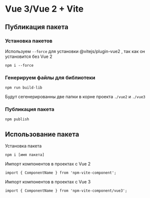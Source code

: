 # Vue 3/Vue 2 + Vite

## Публикация пакета

### Установка пакетов

Используем `--force` для установки @vitejs/plugin-vue2 , так как он установится без Vue 2

```
npm i --force
```

### Генерируем файлы для библиотеки

```
npm run build-lib
```

Будут сегенерированны две папки в корне проекта `./vue2` и `./vue3`

### Публикация пакета

```
npm publish
```

## Использование пакета

Установка пакета

```
npm i [имя пакета]
```

Импорт компонентов в проектах с Vue 2

```
import { ComponentName } from 'npm-vite-component';
```

Импорт компонентов в проектах с Vue 3

```
import { ComponentName } from 'npm-vite-component/vue3';
```
